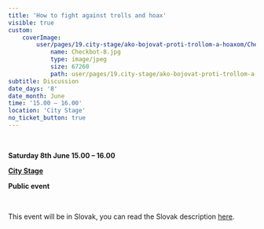 ```yaml
---
title: 'How to fight against trolls and hoax'
visible: true
custom:
    coverImage:
        user/pages/19.city-stage/ako-bojovat-proti-trollom-a-hoaxom/Checkbot-8.jpg:
            name: Checkbot-8.jpg
            type: image/jpeg
            size: 67260
            path: user/pages/19.city-stage/ako-bojovat-proti-trollom-a-hoaxom/Checkbot-8.jpg
subtitle: Discussion
date_days: '8'
date_month: June
time: '15.00 – 16.00'
location: 'City Stage'
no_ticket_button: true
---
```


<br>

**Saturday 8th June 15.00 – 16.00**

**[City Stage](/map)**

**Public event**

<br>

This event will be in Slovak, you can read the Slovak description [here](https://sensorium.is/sk/city-stage/ako-bojovat-proti-trollom-a-hoaxom).

<br>